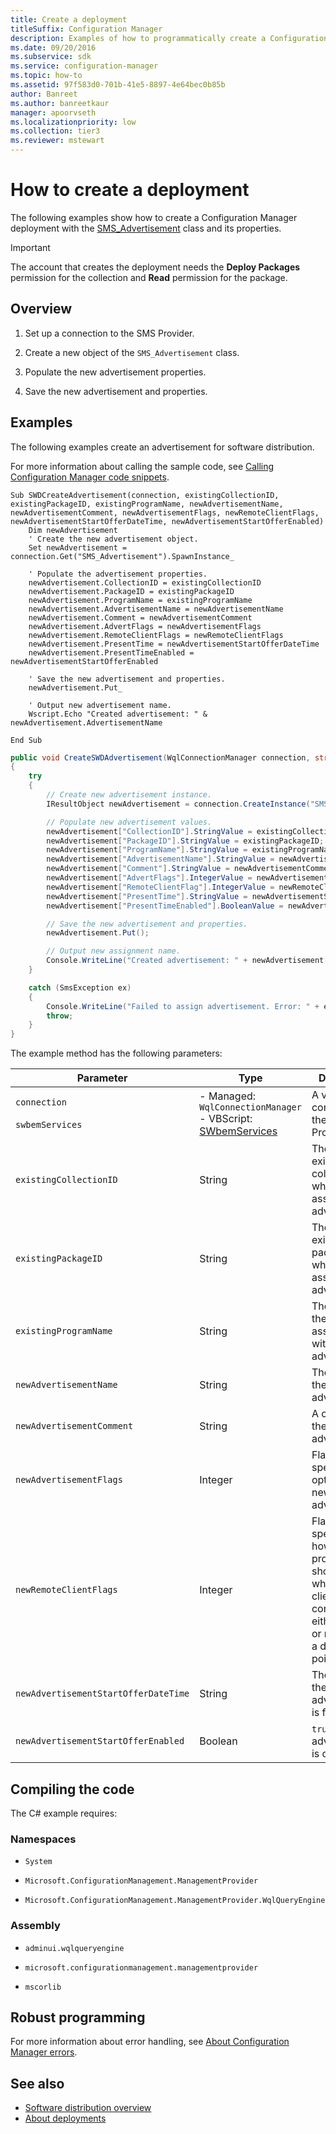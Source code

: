```yaml
---
title: Create a deployment
titleSuffix: Configuration Manager
description: Examples of how to programmatically create a Configuration Manager deployment.
ms.date: 09/20/2016
ms.subservice: sdk
ms.service: configuration-manager
ms.topic: how-to
ms.assetid: 97f583d0-701b-41e5-8897-4e64bec0b85b
author: Banreet
ms.author: banreetkaur
manager: apoorvseth
ms.localizationpriority: low
ms.collection: tier3
ms.reviewer: mstewart
---
```


# How to create a deployment

The following examples show how to create a Configuration Manager deployment with the [SMS_Advertisement](../../../reference/core/servers/configure/sms_advertisement-server-wmi-class.md) class and its properties.

> [!IMPORTANT]
> The account that creates the deployment needs the **Deploy Packages** permission for the collection and **Read** permission for the package.

## Overview

1. Set up a connection to the SMS Provider.

1. Create a new object of the `SMS_Advertisement` class.

1. Populate the new advertisement properties.

1. Save the new advertisement and properties.

## Examples

The following examples create an advertisement for software distribution.

For more information about calling the sample code, see [Calling Configuration Manager code snippets](../../understand/calling-code-snippets.md).

```vbs
Sub SWDCreateAdvertisement(connection, existingCollectionID, existingPackageID, existingProgramName, newAdvertisementName, newAdvertisementComment, newAdvertisementFlags, newRemoteClientFlags, newAdvertisementStartOfferDateTime, newAdvertisementStartOfferEnabled)
    Dim newAdvertisement
    ' Create the new advertisement object.
    Set newAdvertisement = connection.Get("SMS_Advertisement").SpawnInstance_

    ' Populate the advertisement properties.
    newAdvertisement.CollectionID = existingCollectionID
    newAdvertisement.PackageID = existingPackageID
    newAdvertisement.ProgramName = existingProgramName
    newAdvertisement.AdvertisementName = newAdvertisementName
    newAdvertisement.Comment = newAdvertisementComment
    newAdvertisement.AdvertFlags = newAdvertisementFlags
    newAdvertisement.RemoteClientFlags = newRemoteClientFlags
    newAdvertisement.PresentTime = newAdvertisementStartOfferDateTime
    newAdvertisement.PresentTimeEnabled = newAdvertisementStartOfferEnabled

    ' Save the new advertisement and properties.
    newAdvertisement.Put_

    ' Output new advertisement name.
    Wscript.Echo "Created advertisement: " & newAdvertisement.AdvertisementName

End Sub
```

```c#
public void CreateSWDAdvertisement(WqlConnectionManager connection, string existingCollectionID, string existingPackageID, string existingProgramName, string newAdvertisementName, string newAdvertisementComment, int newAdvertisementFlags, int newRemoteClientFlags, string newAdvertisementStartOfferDateTime, bool newAdvertisementStartOfferEnabled)
{
    try
    {
        // Create new advertisement instance.
        IResultObject newAdvertisement = connection.CreateInstance("SMS_Advertisement");

        // Populate new advertisement values.
        newAdvertisement["CollectionID"].StringValue = existingCollectionID;
        newAdvertisement["PackageID"].StringValue = existingPackageID;
        newAdvertisement["ProgramName"].StringValue = existingProgramName;
        newAdvertisement["AdvertisementName"].StringValue = newAdvertisementName;
        newAdvertisement["Comment"].StringValue = newAdvertisementComment;
        newAdvertisement["AdvertFlags"].IntegerValue = newAdvertisementFlags;
        newAdvertisement["RemoteClientFlag"].IntegerValue = newRemoteClientFlags;
        newAdvertisement["PresentTime"].StringValue = newAdvertisementStartOfferDateTime;
        newAdvertisement["PresentTimeEnabled"].BooleanValue = newAdvertisementStartOfferEnabled;

        // Save the new advertisement and properties.
        newAdvertisement.Put();

        // Output new assignment name.
        Console.WriteLine("Created advertisement: " + newAdvertisement["AdvertisementName"].StringValue);
    }

    catch (SmsException ex)
    {
        Console.WriteLine("Failed to assign advertisement. Error: " + ex.Message);
        throw;
    }
}
```

The example method has the following parameters:

|Parameter|Type|Description|
|---------------|----------|-----------------|
|`connection`<br /><br /> `swbemServices`|- Managed: `WqlConnectionManager`<br />- VBScript: [SWbemServices](/windows/desktop/WmiSdk/swbemservices)|A valid connection to the SMS Provider.|
|`existingCollectionID`|String|The ID of an existing collection with which to associate the advertisement.|
|`existingPackageID`|String|The ID of an existing package with which to associate the advertisement.|
|`existingProgramName`|String|The name for the program associated with the advertisement.|
|`newAdvertisementName`|String|The name for the new advertisement.|
|`newAdvertisementComment`|String|A comment for the new advertisement.|
|`newAdvertisementFlags`|Integer|Flags specifying options for the new advertisement.|
|`newRemoteClientFlags`|Integer| Flags specifying how the program should run when the client connects either locally or remotely to a distribution point.|
|`newAdvertisementStartOfferDateTime`|String|The time when the new advertisement is first offered.|
|`newAdvertisementStartOfferEnabled`|Boolean|`true` if the advertisement is offered.|

## Compiling the code

The C# example requires:

### Namespaces

- `System`

- `Microsoft.ConfigurationManagement.ManagementProvider`

- `Microsoft.ConfigurationManagement.ManagementProvider.WqlQueryEngine`

### Assembly

- `adminui.wqlqueryengine`

- `microsoft.configurationmanagement.managementprovider`

- `mscorlib`

## Robust programming

For more information about error handling, see [About Configuration Manager errors](../../understand/about-configuration-manager-errors.md).

## See also

- [Software distribution overview](software-distribution-overview.md)
- [About deployments](about-software-distribution-deployments.md)
